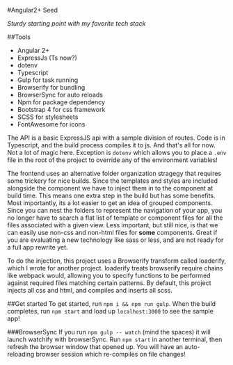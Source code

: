 #Angular2+ Seed

_Sturdy starting point with my favorite tech stack_

##Tools
- Angular 2+
- ExpressJs (Ts now?)
- dotenv
- Typescript
- Gulp for task running
- Browserify for bundling
- BrowserSync for auto reloads  
- Npm for package dependency
- Bootstrap 4 for css framework
- SCSS for stylesheets
- FontAwesome for icons

The API is a basic ExpressJS api with a sample division of routes. Code is in Typescript, and the build process compiles it to js. And that's all for now.
Not a lot of magic here. Exception is `dotenv` which allows you to place a `.env` file in the root of the project to override any of the environment variables!


The frontend uses an alternative folder organization stragegy that requires some trickery for nice builds. Since the templates and styles are included alongside the component 
we have to inject them in to the component at build time. This means one extra step in the build but has some benefits. Most importantly, its a lot easier to get an idea of grouped 
components. Since you can nest the folders to represent the navigation of your app, you no longer have to search a flat list of template or component files for all the 
files associated with a given view. Less important, but still nice, is that we can easily use non-css and non-html files for __some__ components. Great if you are evaluating 
a new technology like sass or less, and are not ready for a full app rewrite yet.

To do the injection, this project uses a Browserify transform called loaderify, which I wrote for another project. loaderify treats browserify require chains like webpack would, 
allowing you to specify functions to be performed against required files matching certain patterns. By default, this project injects all css and html, and compiles and inserts all scss. 


##Get started
To get started, run `npm i && npm run gulp`. When the build completes, run `npm start` and load up `localhost:3000` to see the sample app!

###BrowserSync
If you run `npm gulp -- watch` (mind the spaces) it will launch watchify with browserSync. Run `npm start` in another terminal, then refresh the browser window that opened up. 
You will have an auto-reloading browser session which re-compiles on file changes!